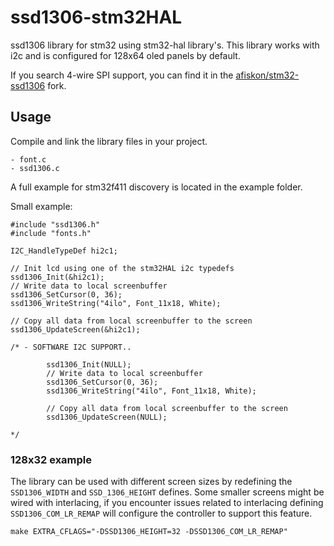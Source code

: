 # ssd1306-stm32HAL
ssd1306 library for stm32 using stm32-hal library's.
This library works with i2c and is configured for 128x64 oled panels by default.

If you search 4-wire SPI support, you can find it in the [afiskon/stm32-ssd1306](https://github.com/afiskon/stm32-ssd1306) fork.


## Usage

Compile and link the library files in your project.

    - font.c 
    - ssd1306.c

A full example for stm32f411 discovery is located in the example folder.

Small example:

```
#include "ssd1306.h"
#include "fonts.h"

I2C_HandleTypeDef hi2c1;

// Init lcd using one of the stm32HAL i2c typedefs
ssd1306_Init(&hi2c1);
// Write data to local screenbuffer
ssd1306_SetCursor(0, 36);
ssd1306_WriteString("4ilo", Font_11x18, White);

// Copy all data from local screenbuffer to the screen
ssd1306_UpdateScreen(&hi2c1);

/* - SOFTWARE I2C SUPPORT..

        ssd1306_Init(NULL);
        // Write data to local screenbuffer
        ssd1306_SetCursor(0, 36);
        ssd1306_WriteString("4ilo", Font_11x18, White);

        // Copy all data from local screenbuffer to the screen
        ssd1306_UpdateScreen(NULL);

*/
```

### 128x32 example
The library can be used with different screen sizes by redefining the `SSD1306_WIDTH` and `SSD_1306_HEIGHT` defines.
Some smaller screens might be wired with interlacing, if you encounter issues related to interlacing defining `SSD1306_COM_LR_REMAP` will configure the controller to support this feature.

```
make EXTRA_CFLAGS="-DSSD1306_HEIGHT=32 -DSSD1306_COM_LR_REMAP"
```
